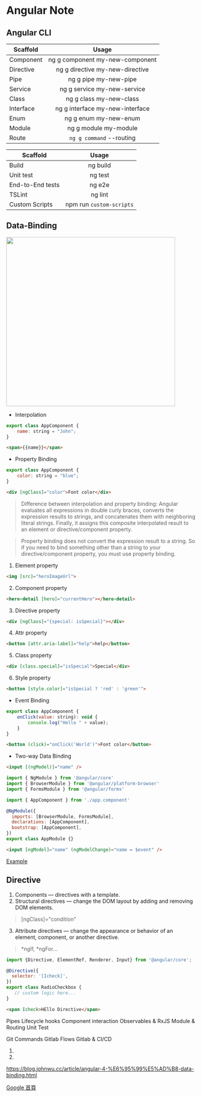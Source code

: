 # Angular Note
## Angular CLI

| Scaffold      | Usage                              | 
| ------------- |:----------------------------------:| 
| Component     | ng g component my-new-component    | 
| Directive     | ng g directive my-new-directive    | 
| Pipe          | ng g pipe my-new-pipe              | 
| Service       | ng g service my-new-service        | 
| Class         | ng g class my-new-class            | 
| Interface     | ng g interface my-new-interface    | 
| Enum          | ng g enum my-new-enum              | 
| Module        | ng g module my-module              |
| Route         | `ng g command` --routing             |

| Scaffold         | Usage                    | 
| ---------------- |:------------------------:| 
| Build            | ng build                 | 
| Unit test        | ng test                  | 
| End-to-End tests | ng e2e                   | 
| TSLint           | ng lint                  | 
| Custom Scripts   | npm run `custom-scripts` | 

## Data-Binding

<img src="https://blog.johnwu.cc/images/a/196.png" width="450" />

- Interpolation

```javascript
export class AppComponent {
    name: string = "John";
}
```
```html
<span>{{name}}</span>
```

- Property Binding

```javascript
export class AppComponent {
    color: string = "blue";
}
```
```html
<div [ngClass]="color">Font color</div>
```

> Difference between interpolation and property binding: Angular evaluates all expressions in double curly braces, converts the expression results to strings, and concatenates them with neighboring literal strings. Finally, it assigns this composite interpolated result to an element or directive/component property.

> Property binding does not convert the expression result to a string. So if you need to bind something other than a string to your directive/component property, you must use property binding.


1. Element property
```html
<img [src]="heroImageUrl">
```
2. Component property
```html
<hero-detail [hero]="currentHero"></hero-detail>
```
3. Directive property
```html
<div [ngClass]="{special: isSpecial}"></div>
```
4. Attr property
```html
<button [attr.aria-label]="help">help</button>
```
5. Class property
```html
<div [class.special]="isSpecial">Special</div>
```
6. Style property
```html
<button [style.color]="isSpecial ? 'red' : 'green'">
```

- Event Binding

```javascript
export class AppComponent {
    onClick(value: string): void {
        console.log("Hello " + value);
    }
}
```
```html
<button (click)="onClick('World')">Font color</button>
```
- Two-way Data Binding
```html
<input [(ngModel)]="name" />
```
```javascript
import { NgModule } from '@angular/core'
import { BrowserModule } from '@angular/platform-browser'
import { FormsModule } from '@angular/forms'

import { AppComponent } from './app.component'

@NgModule({
  imports: [BrowserModule, FormsModule],
  declarations: [AppComponent],
  bootstrap: [AppComponent],
})
export class AppModule {}
```
```html
<input [ngModel]="name" (ngModelChange)="name = $event" />
```
[Example](https://blog.johnwu.cc/images/a/196.gif)

## Directive
1. Components — directives with a template.
2. Structural directives — change the DOM layout by adding and removing DOM elements.
> [ngClass]="condition"
3. Attribute directives — change the appearance or behavior of an element, component, or another directive.
> *ngIf, *ngFor…

```javascript
import {Directive, ElementRef, Renderer, Input} from '@angular/core';

@Directive({
  selector: '[Icheck]',
})
export class RadioCheckbox {
   // custom logic here...
}
```
```html
<span Icheck>HEllo Directive</span>
```

Pipes
Lifecycle hooks
Component interaction
Observables & RxJS
Module & Routing
Unit Test 

Git Commands
Gitlab Flows
Gitlab & CI/CD

1.  
2.

https://blog.johnwu.cc/article/angular-4-%E6%95%99%E5%AD%B8-data-binding.html


[Google 首頁](https://google.com.tw)
